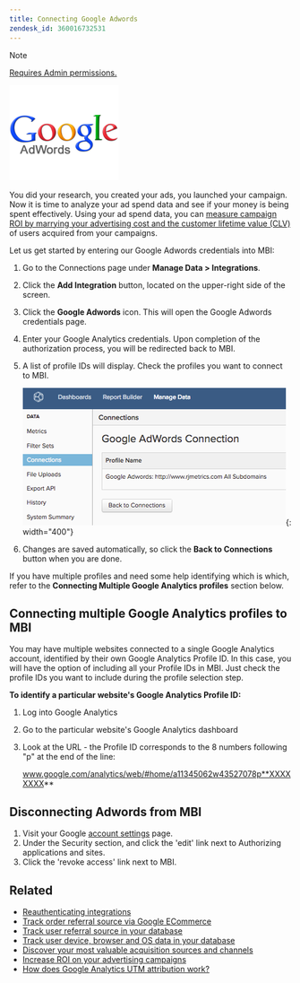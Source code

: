 ```yaml
---
title: Connecting Google Adwords
zendesk_id: 360016732531
---
```


>[!NOTE]
>
>[Requires Admin permissions.](../../../administrator/user-management/user-management.md)

![](../../../assets/Google_Adwords_logo.png)

You did your research, you created your ads, you launched your campaign. Now it is time to analyze your ad spend data and see if your money is being spent effectively. Using your ad spend data, you can [measure campaign ROI by marrying your advertising cost and the customer lifetime value (CLV)](../../analysis/roi-ad-camp.md) of users acquired from your campaigns.

Let us get started by entering our Google Adwords credentials into MBI:

1. Go to the Connections page under **Manage Data > Integrations**.
1. Click the **Add Integration** button, located on the upper-right side of the screen.
1. Click the **Google Adwords** icon. This will open the Google Adwords credentials page.
1. Enter your Google Analytics credentials. Upon completion of the authorization process, you will be redirected back to MBI.
1. A list of profile IDs will display. Check the profiles you want to connect to MBI.

     ![](../../../assets/cnnct-profile.png){: width="400"}

1. Changes are saved automatically, so click the **Back to Connections** button when you are done.

If you have multiple profiles and need some help identifying which is which, refer to the **Connecting Multiple Google Analytics profiles** section below.

## Connecting multiple Google Analytics profiles to MBI

You may have multiple websites connected to a single Google Analytics account, identified by their own Google Analytics Profile ID. In this case, you will have the option of including all your Profile IDs in MBI. Just check the profile IDs you want to include during the profile selection step.

**To identify a particular website's Google Analytics Profile ID:**

1. Log into Google Analytics
1. Go to the particular website's Google Analytics dashboard
1. Look at the URL - the Profile ID corresponds to the 8 numbers following "p" at the end of the line:

     www.google.com/analytics/web/#home/a11345062w43527078p**XXXXXXXX**

## Disconnecting Adwords from MBI

1. Visit your Google [account settings](https://www.google.com/accounts/) page.
1. Under the Security section, and click the 'edit' link next to Authorizing applications and sites.
1. Click the 'revoke access' link next to MBI.

## Related

* [Reauthenticating integrations](https://support.magento.com/hc/en-us/articles/360016733151)
* [Track order referral source via Google ECommerce](../integrations/google-ecommerce.md)
* [Track user referral source in your database](../../analysis/google-track-user-acq.md)
* [Track user device, browser and OS data in your database](https://support.magento.com/hc/en-us/articles/360016732911)
* [Discover your most valuable acquisition sources and channels](../../analysis/most-value-source-channel.md)
* [Increase ROI on your advertising campaigns](../../analysis/roi-ad-camp.md)
* [How does Google Analytics UTM attribution work?](../../analysis/utm-attributes.md)
